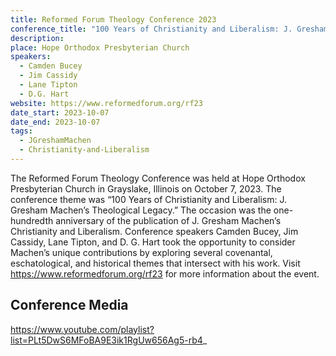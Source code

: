 ```yaml
---
title: Reformed Forum Theology Conference 2023
conference_title: "100 Years of Christianity and Liberalism: J. Gresham Machen’s Theological Legacy"
description: 
place: Hope Orthodox Presbyterian Church
speakers:
  - Camden Bucey
  - Jim Cassidy
  - Lane Tipton
  - D.G. Hart
website: https://www.reformedforum.org/rf23
date_start: 2023-10-07
date_end: 2023-10-07
tags:
  - JGreshamMachen
  - Christianity-and-Liberalism
---
```

The Reformed Forum Theology Conference was held at Hope Orthodox Presbyterian Church in Grayslake, Illinois on October 7, 2023. The conference theme was “100 Years of Christianity and Liberalism: J. Gresham Machen’s Theological Legacy.” The occasion was the one-hundredth anniversary of the publication of J. Gresham Machen’s Christianity and Liberalism. Conference speakers Camden Bucey, Jim Cassidy, Lane Tipton, and D. G. Hart took the opportunity to consider Machen’s unique contributions by exploring several covenantal, eschatological, and historical themes that intersect with his work. Visit https://www.reformedforum.org/rf23 for more information about the event.

## Conference Media
https://www.youtube.com/playlist?list=PLt5DwS6MFoBA9E3ik1RgUw656Ag5-rb4_
